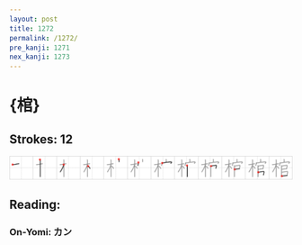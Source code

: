 ```yaml
---
layout: post
title: 1272
permalink: /1272/
pre_kanji: 1271
nex_kanji: 1273
---
```


# {棺}

## Strokes: 12

<div class="stroke"><img src="../images/E6A3BA.png" /></div>

## Reading:

### On-Yomi: カン
